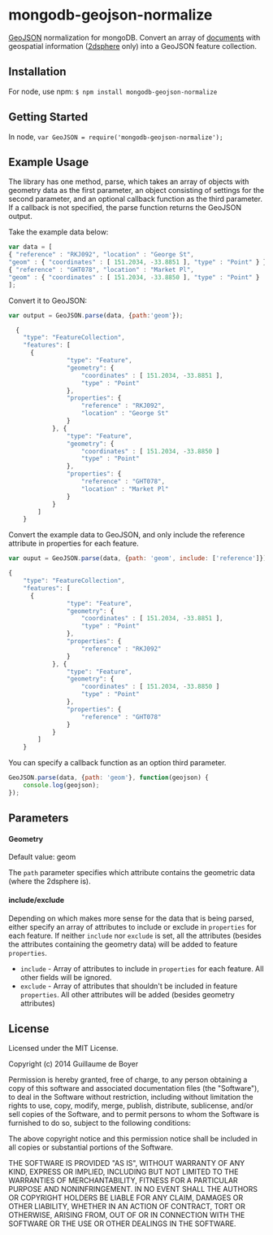 mongodb-geojson-normalize
=========================

[GeoJSON](http://geojson.org/) normalization for mongoDB. Convert an array of [documents](http://docs.mongodb.org/manual/core/document/) with geospatial information ([2dsphere](http://docs.mongodb.org/manual/applications/geospatial-indexes/)  only) into a GeoJSON feature collection.

## Installation

For node, use npm: `$ npm install mongodb-geojson-normalize`

## Getting Started

In node, `var GeoJSON = require('mongodb-geojson-normalize');`

## Example Usage

The library has one method, parse, which takes an array of objects with geometry data as the first parameter, an object consisting of settings for the second parameter, and an optional callback function as the third parameter. If a callback is not specified, the parse function returns the GeoJSON output.

Take the example data below:

```javascript
var data = [
{ "reference" : "RKJ092", "location" : "George St",
"geom" : { "coordinates" : [ 151.2034, -33.8851 ], "type" : "Point" } }, 
{ "reference" : "GHT078", "location" : "Market Pl",
"geom" : { "coordinates" : [ 151.2034, -33.8850 ], "type" : "Point" }	}
];
```

Convert it to GeoJSON:

```javascript
var output = GeoJSON.parse(data, {path:'geom'});

  { 
    "type": "FeatureCollection",
    "features": [
      { 
				"type": "Feature",
				"geometry": { 
					"coordinates" : [ 151.2034, -33.8851 ], 
					"type" : "Point" 
				},
				"properties": {
					"reference" : "RKJ092", 
					"location" : "George St"
				}
			}, { 
				"type": "Feature",
				"geometry": { 
					"coordinates" : [ 151.2034, -33.8850 ]
					"type" : "Point" 
				},
				"properties": {
					"reference" : "GHT078", 
					"location" : "Market Pl"
				}
			}
		]
	}

```

Convert the example data to GeoJSON, and only include the reference attribute in properties for each feature.

```javascript
var ouput = GeoJSON.parse(data, {path: 'geom', include: ['reference']});

{ 
    "type": "FeatureCollection",
    "features": [
      { 
				"type": "Feature",
				"geometry": { 
					"coordinates" : [ 151.2034, -33.8851 ], 
					"type" : "Point" 
				},
				"properties": {
					"reference" : "RKJ092"
				}
			}, { 
				"type": "Feature",
				"geometry": { 
					"coordinates" : [ 151.2034, -33.8850 ]
					"type" : "Point" 
				},
				"properties": {
					"reference" : "GHT078"
				}
			}
		]
	}
```

You can specify a callback function as an option third parameter.

```javascript
GeoJSON.parse(data, {path: 'geom'}, function(geojson) {
	console.log(geojson);
});
```

## Parameters

#### Geometry

Default value: geom

The `path` parameter specifies which attribute contains the geometric data (where the 2dsphere is).

#### include/exclude

Depending on which makes more sense for the data that is being parsed, either specify an array of attributes to include or exclude in `properties` for each feature. If neither `include` nor `exclude` is set, all the attributes (besides the attributes containing the geometry data) will be added to feature `properties`.

- `include` - Array of attributes to include in `properties` for each feature. All other fields will be ignored.
- `exclude` - Array of attributes that shouldn't be included in feature `properties`. All other attributes will be added (besides geometry attributes)

## License

Licensed under the MIT License.

Copyright (c) 2014 Guillaume de Boyer

Permission is hereby granted, free of charge, to any person obtaining a copy
of this software and associated documentation files (the "Software"), to deal
in the Software without restriction, including without limitation the rights
to use, copy, modify, merge, publish, distribute, sublicense, and/or sell
copies of the Software, and to permit persons to whom the Software is
furnished to do so, subject to the following conditions:

The above copyright notice and this permission notice shall be included in all
copies or substantial portions of the Software.

THE SOFTWARE IS PROVIDED "AS IS", WITHOUT WARRANTY OF ANY KIND, EXPRESS OR
IMPLIED, INCLUDING BUT NOT LIMITED TO THE WARRANTIES OF MERCHANTABILITY,
FITNESS FOR A PARTICULAR PURPOSE AND NONINFRINGEMENT. IN NO EVENT SHALL THE
AUTHORS OR COPYRIGHT HOLDERS BE LIABLE FOR ANY CLAIM, DAMAGES OR OTHER
LIABILITY, WHETHER IN AN ACTION OF CONTRACT, TORT OR OTHERWISE, ARISING FROM,
OUT OF OR IN CONNECTION WITH THE SOFTWARE OR THE USE OR OTHER DEALINGS IN THE
SOFTWARE.


